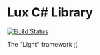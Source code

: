 # Lux C# Library
[![Build Status](https://travis-ci.org/LazyTarget/Lux.svg?branch=master)](https://travis-ci.org/LazyTarget/Lux)

The "Light" framework ;)
